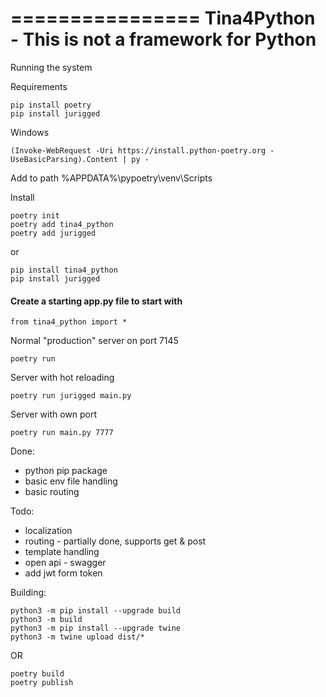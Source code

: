 ================
Tina4Python - This is not a framework for Python
================

Running the system

Requirements

```
pip install poetry
pip install jurigged
```

Windows
```
(Invoke-WebRequest -Uri https://install.python-poetry.org -UseBasicParsing).Content | py -
```
Add to path %APPDATA%\pypoetry\venv\Scripts 

Install

```
poetry init
poetry add tina4_python
poetry add jurigged
```

or 

```
pip install tina4_python
pip install jurigged
```

#### Create a starting app.py file to start with

```
from tina4_python import *
```

Normal "production" server on port 7145
```
poetry run
```

Server with hot reloading
```
poetry run jurigged main.py
```

Server with own port

```
poetry run main.py 7777
```

Done:
 - python pip package
 - basic env file handling
 - basic routing

Todo:
 - localization
 - routing - partially done, supports get & post
 - template handling
 - open api - swagger
 - add jwt form token

Building:
```
python3 -m pip install --upgrade build
python3 -m build
python3 -m pip install --upgrade twine
python3 -m twine upload dist/*
```
    
OR
    
```
poetry build
poetry publish
```
    